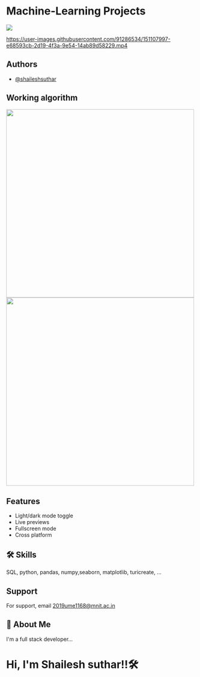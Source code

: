 # **Machine-Learning Projects**                                      

![](https://miro.medium.com/max/1400/1*cG6U1qstYDijh9bPL42e-Q.jpeg)
  

  https://user-images.githubusercontent.com/91286534/151107997-e68593cb-2d19-4f3a-9e54-14ab89d58229.mp4


## Authors

- [@shaileshsuthar](https://github.com/shaileshsuthar675/)


## Working algorithm

<img src='https://data-flair.training/blogs/wp-content/uploads/sites/2/2017/07/what-is-machine-learning.jpg' width='500' height='500'>

<img src='https://www.eurixgroup.com/wp-content/uploads/2021/01/ml-e1610553826718.jpg' width='500' height='500'>





## Features

- Light/dark mode toggle
- Live previews
- Fullscreen mode
- Cross platform


## 🛠 Skills
SQL, python, pandas, numpy,seaborn, matplotlib,
turicreate, ... 

## Support

For support, email 2019ume1168@mnit.ac.in


## 🚀 About Me
I'm a full stack developer...
# Hi, I'm Shailesh suthar!!🛠
